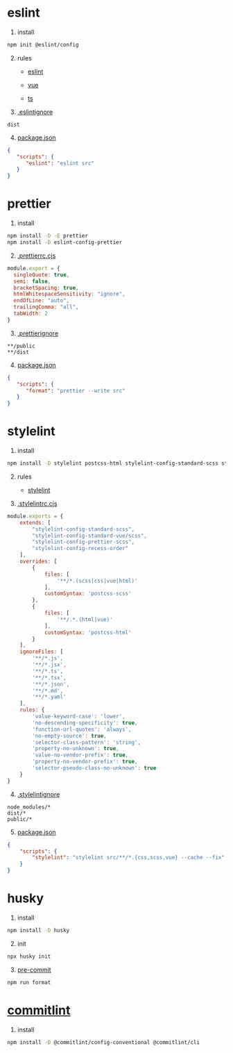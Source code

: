 # eslint

1. install

```sh
npm init @eslint/config
```

2. rules

   - [eslint](https://eslint.org/docs/latest/rules)

   - [vue](https://eslint.vuejs.org/rules/)

   - [ts](https://typescript-eslint.io/rules/)

3. [.eslintignore](./.eslintignore)

```ignore
dist
```

4. [package.json](./package.json)

```json
{
   "scripts": {
      "eslint": "eslint src"
   }
}
```

# prettier

1. install

```sh
npm install -D -E prettier
npm install -D eslint-config-prettier
```

2. [.prettierrc.cjs](./.prettierrc.cjs)

```javascript
module.export = {
  singleQuote: true,
  semi: false,
  bracketSpacing: true,
  htmlWhitespaceSensitivity: "ignore",
  endOfLine: "auto",
  trailingComma: "all",
  tabWidth: 2
}

```

3. [.prettierignore](./.prettierignore)

```ignore
**/public
**/dist
```

4. [package.json](./package.json)

```json
{
   "scripts": {
      "format": "prettier --write src"
   }
}
```

# stylelint

1. install

```sh
npm install -D stylelint postcss-html stylelint-config-standard-scss stylelint-config-standard-vue stylelint-config-prettier-scss stylelint-config-recess-order
```

2. rules

   - [stylelint](https://stylelint.io/user-guide/rules)

3. [.stylelintrc.cjs](./.stylelintrc.cjs)

```javascript
module.exports = {
    extends: [
        "stylelint-config-standard-scss",
        "stylelint-config-standard-vue/scss",
        "stylelint-config-prettier-scss",
        "stylelint-config-recess-order"
    ],
    overrides: [
        {
            files: [
                '**/*.(scss|css|vue|html)'
            ],
            customSyntax: 'postcss-scss'
        },
        {
            files: [
                '**/.*.(html|vue)'
            ],
            customSyntax: 'postcss-html'
        }
    ],
    ignoreFiles: [
        '**/*.js',
        '**/*.jsx',
        '**/*.ts',
        '**/*.tsx',
        '**/*.json',
        '**/*.md',
        '**/*.yaml'
    ],
    rules: {
        'value-keyword-case': 'lower',
        'no-descending-specificity': true,
        'function-url-quotes': 'always',
        'no-empty-source': true,
        'selector-class-pattern': 'string',
        'property-no-unknown': true,
        'value-no-vendor-prefix': true,
        'property-no-vendor-prefix': true,
        'selector-pseudo-class-no-unknown': true
    }
}
```

4. [.stylelintignore](./.stylelintignore)

```ignore
node_modules/*
dist/*
public/*
```

5. [package.json](./package.json)

```json
{
    "scripts": {
        "stylelint": "stylelint src/**/*.{css,scss,vue} --cache --fix"
    }
}
```

# husky

1. install

```sh
npm install -D husky
```

2. init

```sh
npx husky init
```

3. [pre-commit](./.husky/pre-commit)

```sh
npm run format
```

# [commitlint](https://commitlint.js.org/)

1. install

```sh
npm install -D @commitlint/config-conventional @commitlint/cli
```
